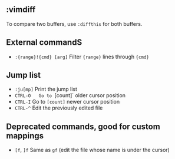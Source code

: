 ## :vimdiff

To compare two buffers, use `:diffthis` for both buffers.

## External commandS

- `:{range}!{cmd} [arg]` Filter `{range}` lines through `{cmd}`

## Jump list

- `:ju[mp]` Print the jump list
- `CTRL-O   Go to `[count]` older cursor position
- `CTRL-I`  Go to `[count]` newer cursor position
- `CTRL-^`  Edit the previously edited file

## Deprecated commands, good for custom mappings

- `[f`, `]f`  Same as `gf` (edit the file whose name is under the cursor)
